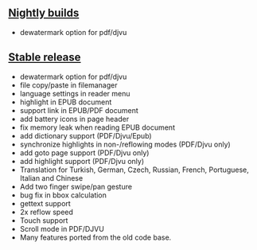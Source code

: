 ## [Nightly builds](https://github.com/koreader/koreader/releases)
* dewatermark option for pdf/djvu

## [Stable release](https://github.com/koreader/koreader/releases/tag/v2014.04)
* dewatermark option for pdf/djvu
* file copy/paste in filemanager
* language settings in reader menu
* highlight in EPUB document
* support link in EPUB/PDF document
* add battery icons in page header
* fix memory leak when reading EPUB document
* add dictionary support (PDF/Djvu/Epub)
* synchronize highlights in non-/reflowing modes (PDF/Djvu only)
* add goto page support (PDF/Djvu only)
* add highlight support (PDF/Djvu only)
* Translation for Turkish, German, Czech, Russian, French, Portuguese, Italian and Chinese
* Add two finger swipe/pan gesture
* bug fix in bbox calculation
* gettext support
* 2x reflow speed
* Touch support
* Scroll mode in PDF/DJVU
* Many features ported from the old code base.